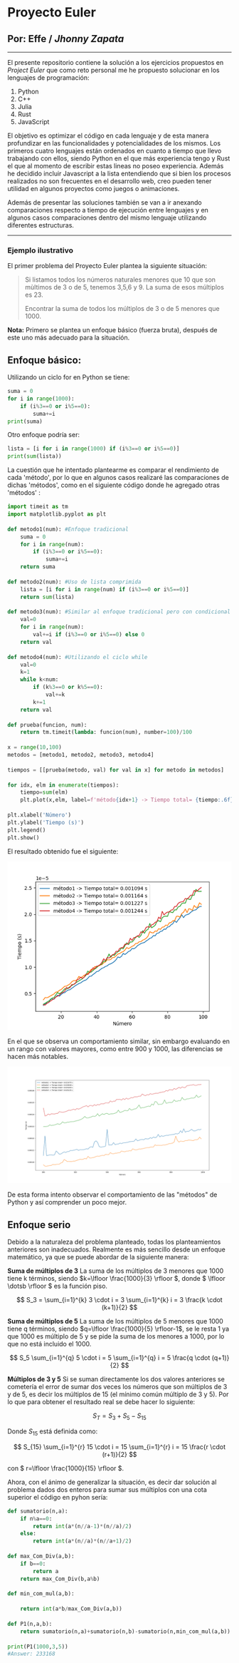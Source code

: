 # Proyecto Euler 
## Por: **Effe** / *Jhonny Zapata*

---

El presente repositorio contiene la solución a los ejercicios propuestos en *Project Euler* que como reto personal me he propuesto solucionar en los lenguajes de programación:

1. Python
2. C++
3. Julia
4. Rust
5. JavaScript

El objetivo es optimizar el código en cada lenguaje y de esta manera profundizar en las funcionalidades y potencialidades de los mismos. Los primeros cuatro lenguajes están ordenados en cuanto a tiempo que llevo trabajando con ellos, siendo Python en el que más experiencia tengo y Rust el que al momento de escribir estas lineas no poseo experiencia. Además he decidido incluir Javascript a la lista entendiendo que si bien los procesos realizados no son frecuentes en el desarrollo web, creo pueden tener utilidad en algunos proyectos como juegos o animaciones.

Además de presentar las soluciones también se van a ir anexando comparaciones respecto a tiempo de ejecución entre lenguajes y en algunos casos comparaciones dentro del mismo lenguaje utilizando diferentes estructuras.

---

### Ejemplo ilustrativo

El primer problema del Proyecto Euler plantea la siguiente situación:

>Si listamos todos los números naturales menores que 10 que son mùltimos de 3 o de 5, tenemos 3,5,6 y 9. La suma de esos múltiplos es 23.
>
>Encontrar la suma de todos los múltiplos de 3 o de 5 menores que 1000.

**Nota:** Primero se plantea un enfoque básico (fuerza bruta), después de este uno más adecuado para la situación.

## Enfoque básico:

Utilizando un ciclo for en Python se tiene:

```python
suma = 0
for i in range(1000):
    if (i%3==0 or i%5==0):
        suma+=i
print(suma)
```

Otro enfoque podría ser:

```python
lista = [i for i in range(1000) if (i%3==0 or i%5==0)]
print(sum(lista))
```

La cuestión que he intentado plantearme es comparar el rendimiento de cada 'método', por lo que en algunos casos realizaré las comparaciones de dichas 'métodos', como en el siguiente código donde he agregado otras 'métodos' :

```python
import timeit as tm
import matplotlib.pyplot as plt

def metodo1(num): #Enfoque tradicional
    suma = 0
    for i in range(num):
        if (i%3==0 or i%5==0):
            suma+=i
    return suma

def metodo2(num): #Uso de lista comprimida
    lista = [i for i in range(num) if (i%3==0 or i%5==0)]
    return sum(lista)

def metodo3(num): #Similar al enfoque tradicional pero con condicional en una sola linea
    val=0
    for i in range(num):
        val+=i if (i%3==0 or i%5==0) else 0
    return val

def metodo4(num): #Utilizando el ciclo while
    val=0
    k=1
    while k<num:
        if (k%3==0 or k%5==0):
            val+=k
        k+=1
    return val

def prueba(funcion, num):
    return tm.timeit(lambda: funcion(num), number=100)/100

x = range(10,100)
metodos = [metodo1, metodo2, metodo3, metodo4]

tiempos = [[prueba(metodo, val) for val in x] for metodo in metodos]

for idx, elm in enumerate(tiempos):
    tiempo=sum(elm)
    plt.plot(x,elm, label=f'método{idx+1} -> Tiempo total= {tiempo:.6f} s')

plt.xlabel('Número')
plt.ylabel('Tiempo (s)')
plt.legend()
plt.show()
```

El resultado obtenido fue el siguiente:

![Figura 1](figuras0/Figura1.png)

En el que se observa un comportamiento similar, sin embargo evaluando en un rango con valores mayores, como entre 900 y 1000, las diferencias se hacen más notables.

![Figura 2](figuras0/Figura2.png)

De esta forma intento observar el comportamiento de las "métodos" de Python y así comprender un poco mejor.


## Enfoque serio

Debido a la naturaleza del problema planteado, todas los planteamientos anteriores son inadecuados. Realmente es más sencillo desde un enfoque matemático, ya que se puede abordar de la siguiente manera:

**Suma de múltiplos de 3**
La suma de los múltiplos de 3 menores que 1000 tiene k términos, siendo $k=\lfloor \frac{1000}{3} \rfloor $, donde $ \lfloor \dotsb \rfloor $ es la función piso.

$$ S_3 = \sum_{i=1}^{k} 3 \cdot i = 3 \sum_{i=1}^{k} i = 3 \frac{k \cdot (k+1)}{2} $$

**Suma de múltiplos de 5**
La suma de los múltiplos de 5 menores que 1000 tiene q términos, siendo $q=\lfloor \frac{1000}{5} \rfloor-1$, se le resta 1 ya que 1000 es múltiplo de 5 y se pide la suma de los menores a 1000, por lo que no está incluido el 1000.

$$ S_5 \sum_{i=1}^{q} 5 \cdot i = 5 \sum_{i=1}^{q} i = 5 \frac{q \cdot (q+1)}{2} $$

**Múltiplos de 3 y 5**
Si se suman directamente los dos valores anteriores se cometería el error de sumar dos veces los números que son múltiplos de 3 y de 5, es decir los múltiplos de 15 (el mínimo común múltiplo de 3 y 5). Por lo que para obtener el resultado real se debe hacer lo siguiente:

$$ S_T = S_3+S_5-S_{15} $$

Donde $S_{15}$ está definida como:

$$ S_{15} \sum_{i=1}^{r} 15 \cdot i = 15 \sum_{i=1}^{r} i = 15 \frac{r \cdot (r+1)}{2} $$

con $ r=\lfloor \frac{1000}{15} \rfloor $.

Ahora, con el ánimo de generalizar la situación, es decir dar solución al problema dados dos enteros para sumar sus múltiplos con una cota superior el código en pyhon sería:

```python
def sumatorio(n,a):
    if n%a==0:
        return int(a*(n//a-1)*(n//a)/2)
    else:
        return int(a*(n//a)*(n//a+1)/2)

def max_Com_Div(a,b):
    if b==0:
        return a
    return max_Com_Div(b,a%b)

def min_com_mul(a,b):
    
    return int(a*b/max_Com_Div(a,b))

def P1(n,a,b):
    return sumatorio(n,a)+sumatorio(n,b)-sumatorio(n,min_com_mul(a,b))

print(P1(1000,3,5))
#Answer: 233168
```

